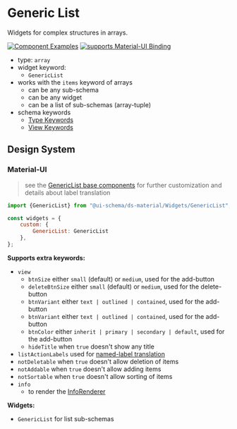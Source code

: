 # Generic List

Widgets for complex structures in arrays.

[![Component Examples](https://img.shields.io/badge/Examples-green?labelColor=1d3d39&color=1a6754&logoColor=ffffff&style=flat-square&logo=plex)](#demo-ui-generator) [![supports Material-UI Binding](https://img.shields.io/badge/Material-green?labelColor=1a237e&color=0d47a1&logoColor=ffffff&style=flat-square&logo=material-ui)](#material-ui)

- type: `array`
- widget keyword:
    - `GenericList`
- works with the `items` keyword of arrays
    - can be any sub-schema
    - can be any widget
    - can be a list of sub-schemas (array-tuple)
- schema keywords
    - [Type Keywords](/docs/schema#type-array)
    - [View Keywords](/docs/schema#view-keyword)

## Design System

### Material-UI

> see the [GenericList base components](https://ui-schema.bemit.codes/docs/ds-material/GenericList) for further customization and details about label translation

```js
import {GenericList} from "@ui-schema/ds-material/Widgets/GenericList";

const widgets = {
    custom: {
        GenericList: GenericList
    },
};
```

**Supports extra keywords:**

- `view`
    - `btnSize` either `small` (default) or `medium`, used for the add-button
    - `deleteBtnSize` either `small` (default) or `medium`, used for the delete-button
    - `btnVariant` either `text | outlined | contained`, used for the add-button
    - `btnVariant` either `text | outlined | contained`, used for the add-button
    - `btnColor` either `inherit | primary | secondary | default`, used for the add-button
    - `hideTitle` when `true` doesn't show any title
- `listActionLabels` used for [named-label translation](https://ui-schema.bemit.codes/docs/ds-material/GenericList#translation--labels)
- `notDeletable` when `true` doesn't allow deletion of items
- `notAddable` when `true` doesn't allow adding items
- `notSortable` when `true` doesn't allow sorting of items
- `info`
    - to render the [InfoRenderer](/docs/ds-material/InfoRenderer)

**Widgets:**

- `GenericList` for list sub-schemas
